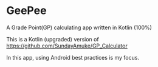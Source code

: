 # GeePee
A Grade Point(GP) calculating app written in Kotlin (100%)

This is a Kotlin (upgraded) version of https://github.com/SundayAmuke/GP_Calculator

In this app, using Android best practices is my focus.
